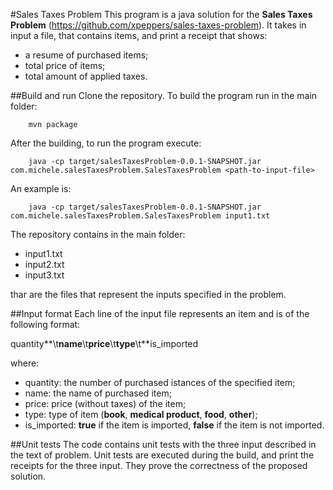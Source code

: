 #Sales Taxes Problem
This program is a java solution for the **Sales Taxes Problem** (https://github.com/xpeppers/sales-taxes-problem).
It takes in input a file, that contains items, and print a receipt that shows:
- a resume of purchased items;
- total price of items;
- total amount of applied taxes.


##Build and run
Clone the repository.
To build the program run in the main folder:

```
	mvn package
```

After the building, to run the program execute:

```
	java -cp target/salesTaxesProblem-0.0.1-SNAPSHOT.jar com.michele.salesTaxesProblem.SalesTaxesProblem <path-to-input-file>
```

An example is:

```
	java -cp target/salesTaxesProblem-0.0.1-SNAPSHOT.jar com.michele.salesTaxesProblem.SalesTaxesProblem input1.txt
```

The repository contains in the main folder:

- input1.txt
- input2.txt
- input3.txt

thar are the files that represent the inputs specified in the problem.

##Input format
Each line of the input file represents an item and is of the following format:


quantity**\t**name**\t**price**\t**type**\t**is_imported


where:
- quantity: the number of purchased istances of the specified item;
- name: the name of purchased item;
- price: price (without taxes) of the item;
- type: type of item (**book**, **medical product**, **food**, **other**);
- is_imported: **true** if the item is imported, **false** if the item is not imported.

##Unit tests
The code contains unit tests with the three input described in the text of problem. Unit tests are executed during the build, and print the receipts for the three input. They prove the correctness of the proposed solution.
